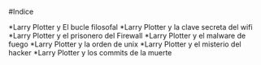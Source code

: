 #Indice 

*Larry Plotter y El bucle filosofal
*Larry Plotter y la clave secreta del wifi
*Larry Plotter y el prisonero del Firewall
*Larry Plotter y el malware de fuego
*Larry Plotter y la orden de unix
*Larry Plotter y el misterio del hacker
*Larry Plotter y los commits de la muerte
